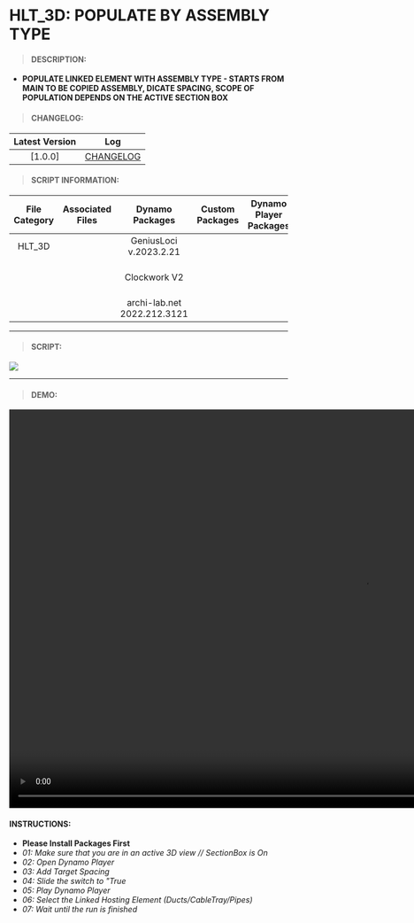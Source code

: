 # HLT_3D: POPULATE BY ASSEMBLY TYPE

> #### DESCRIPTION: 
- **POPULATE LINKED ELEMENT WITH ASSEMBLY TYPE - STARTS FROM MAIN TO BE COPIED ASSEMBLY, DICATE SPACING, SCOPE OF POPULATION DEPENDS ON THE ACTIVE SECTION BOX**

> #### CHANGELOG:

| Latest Version | Log |
| :-------: | :----: | 
|[1.0.0] | [CHANGELOG](/_scripts/_project/266_HLT/ASSEMBLY/changelog/HLT_ASM_AssemblyPopulateHost.md) |

> #### SCRIPT INFORMATION: 

| File Category | Associated Files | Dynamo Packages | Custom Packages | Dynamo Player Packages | Revit Version | Author | Modified By | File Name & Location | 
| :-------: | :----: | :---: | :---: | :---: | :---: | :---: | :---: | :--: |
| HLT_3D  |  | GeniusLoci v.2023.2.21| | | Revit 2023 | Melvin Tuliao | |HLT_ASM_AssemblyPopulateHost V1.0.0 |
|           |  | Clockwork V2 | | | | | | (https://bimcapcom.sharepoint.com/:u:/s/BCP-Main/EYaXjrAowGdIrrN5xBlK2M0B-7TidbU6_-Nw__eKL6RIpg?e=Va95Aj) |                 
|           |  | archi-lab.net 2022.212.3121 |                 

----------------------------------------------------------------

> #### SCRIPT:
<img src="./_scripts/_project/266_HLT/ASSEMBLY/images/HLT_ASM_AssemblyPopulateHost.png">



------------------------------------------------------------------
> #### **DEMO**: 

<video width="1280" height="720" controls>
 <source src="./_scripts/_project/266_HLT/ASSEMBLY/demo/HLT_ASM_AssemblyPopulateHost.mp4" type="video/mp4">
</video>

#### INSTRUCTIONS: 
- **Please Install Packages First**
- *01: Make sure that you are in an active 3D view // SectionBox is On*
- *02: Open Dynamo Player*
- *03: Add Target Spacing*
- *04: Slide the switch to "True*
- *05: Play Dynamo Player*
- *06: Select the Linked Hosting Element (Ducts/CableTray/Pipes)*
- *07: Wait until the run is finished*
